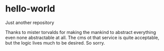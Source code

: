 # hello-world
Just another repository

Thanks to mister torvalds for making the mankind to abstract everything even none abstractable at all.
The cms ot that service is quite acceptable, but the logic lives much to be desired. So sorry.
